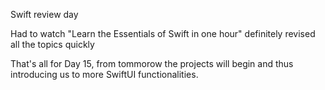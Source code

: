 Swift review day 

Had to watch "Learn the Essentials of Swift in one hour" definitely revised all the topics quickly

That's all for Day 15, from tommorow the projects will begin and thus introducing us to more SwiftUI functionalities.
